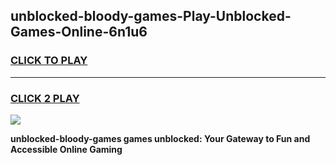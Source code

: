 
## unblocked-bloody-games-Play-Unblocked-Games-Online-6n1u6
<h3>
<a href="https://premium76.site?title=unblocked-bloody-games&ref=25A">CLICK TO PLAY</a></h3>
<hr>

<h3>
<a href="https://premium76.site?title=unblocked-bloody-games&ref=25A">CLICK 2 PLAY</a>
  
</h3>

<a href="https://premium76.site?title=unblocked-bloody-games&ref=25A"><img src="https://clearcache.store/games.png"></a>


**unblocked-bloody-games games unblocked: Your Gateway to Fun and Accessible Online Gaming**
